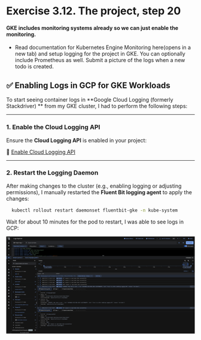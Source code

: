 # Exercise 3.12. The project, step 20

#### GKE includes monitoring systems already so we can just enable the monitoring.

- Read documentation for Kubernetes Engine Monitoring here(opens in a new tab)
  and setup logging for the project in GKE. You can optionally include
  Prometheus as well. Submit a picture of the logs when a new todo is created.

## ✅ Enabling Logs in GCP for GKE Workloads

To start seeing container logs in **Google Cloud Logging (formerly Stackdriver)
** from my GKE cluster, I had to perform the following steps:

---

### 1. Enable the Cloud Logging API

Ensure the **Cloud Logging API** is enabled in your project:

📍 [Enable Cloud Logging API](https://console.cloud.google.com/apis/library/logging.googleapis.com)

---

### 2. Restart the Logging Daemon

After making changes to the cluster (e.g., enabling logging or adjusting
permissions), I manually restarted the **Fluent Bit logging agent** to apply the
changes:

```bash
  kubectl rollout restart daemonset fluentbit-gke -n kube-system
```

Wait for about 10 minutes for the pod to restart, I was able to see logs in GCP:

![logs_screenshot.png](logs_screenshot.png)
